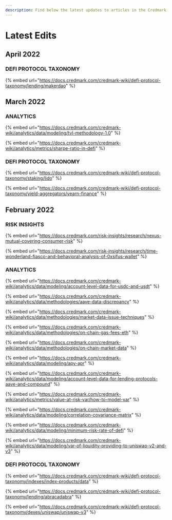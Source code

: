 ```yaml
---
description: Find below the latest updates to articles in the Credmark Wiki.
---
```


# Latest Edits

## April 2022

### DEFI PROTOCOL TAXONOMY

{% embed url="https://docs.credmark.com/credmark-wiki/defi-protocol-taxonomy/lending/makerdao" %}

## March 2022

### ANALYTICS

{% embed url="https://docs.credmark.com/credmark-wiki/analytics/data/modeling/tvl-methodology-1.0" %}

{% embed url="https://docs.credmark.com/credmark-wiki/analytics/metrics/sharpe-ratio-in-defi" %}

### DEFI PROTOCOL TAXONOMY

{% embed url="https://docs.credmark.com/credmark-wiki/defi-protocol-taxonomy/staking/lido" %}

{% embed url="https://docs.credmark.com/credmark-wiki/defi-protocol-taxonomy/yield-aggregators/yearn-finance" %}

## February 2022

### RISK INSIGHTS

{% embed url="https://docs.credmark.com/risk-insights/research/nexus-mutual-covering-consumer-risk" %}

{% embed url="https://docs.credmark.com/risk-insights/research/time-wonderland-fiasco-and-behavioral-analysis-of-0xsifus-wallet" %}

### ANALYTICS

{% embed url="https://docs.credmark.com/credmark-wiki/analytics/data/modeling/account-level-data-for-usdc-and-usdt" %}

{% embed url="https://docs.credmark.com/credmark-wiki/analytics/data/methodologies/aave-data-discrepancy" %}

{% embed url="https://docs.credmark.com/credmark-wiki/analytics/data/methodologies/market-data-issue-techniques" %}

{% embed url="https://docs.credmark.com/credmark-wiki/analytics/data/methodologies/on-chain-gas-fees-eth" %}

{% embed url="https://docs.credmark.com/credmark-wiki/analytics/data/methodologies/on-chain-market-data" %}

{% embed url="https://docs.credmark.com/credmark-wiki/analytics/data/modeling/apy-apr" %}

{% embed url="https://docs.credmark.com/credmark-wiki/analytics/data/modeling/account-level-data-for-lending-protocols-aave-and-compound" %}

{% embed url="https://docs.credmark.com/credmark-wiki/analytics/metrics/value-at-risk-var/how-to-model-var" %}

{% embed url="https://docs.credmark.com/credmark-wiki/analytics/data/modeling/correlation-covariance-matrix" %}

{% embed url="https://docs.credmark.com/credmark-wiki/analytics/data/modeling/minimum-risk-rate-of-defi" %}

{% embed url="https://docs.credmark.com/credmark-wiki/analytics/data/modeling/var-of-liquidity-providing-to-uniswap-v2-and-v3" %}

### DEFI PROTOCOL TAXONOMY

{% embed url="https://docs.credmark.com/credmark-wiki/defi-protocol-taxonomy/indexes/index-products/data" %}

{% embed url="https://docs.credmark.com/credmark-wiki/defi-protocol-taxonomy/lending/abracadabra" %}

{% embed url="https://docs.credmark.com/credmark-wiki/defi-protocol-taxonomy/dexes/uniswap/uniswap-v3" %}
